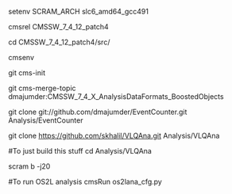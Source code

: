 setenv SCRAM_ARCH slc6_amd64_gcc491

cmsrel CMSSW_7_4_12_patch4

cd CMSSW_7_4_12_patch4/src/

cmsenv

git cms-init

git cms-merge-topic dmajumder:CMSSW_7_4_X_AnalysisDataFormats_BoostedObjects

git clone git://github.com/dmajumder/EventCounter.git Analysis/EventCounter 

git clone https://github.com/skhalil/VLQAna.git Analysis/VLQAna  

#To just build this stuff
cd Analysis/VLQAna

scram b -j20

#To run OS2L analysis 
cmsRun os2lana_cfg.py
